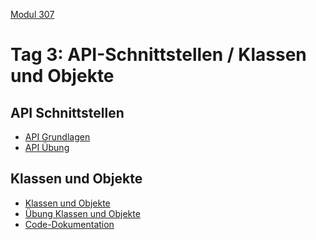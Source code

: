 [Modul 307](/ilv.307)
 
# Tag 3: API-Schnittstellen / Klassen und Objekte


## API Schnittstellen

- [API Grundlagen](/ilv.307/03-modul-307/02-api-grundlagen)
- [API Übung](/ilv.307/03-modul-307/02-api-uebung)

## Klassen und Objekte

- [Klassen und Objekte](/ilv.307/03-modul-307/01-klassen-objekte)
- [Übung Klassen und Objekte](/ilv.307/03-modul-307/01.1-klassen-objekte-uebung)
- [Code-Dokumentation](/ilv.307/03-modul-307/01.b-docblock)
<!--stackedit_data:
eyJoaXN0b3J5IjpbLTEzNDY2NDEzMDUsLTExOTU4NDk4MzIsMj
AwMjYzMjQ2NSwtMTUwMzY1MzU3LC04Mjg0NDQxODYsLTc2OTMx
Njg1OSwxNzUzNzQ5MzUsNzMwOTk4MTE2XX0=
-->